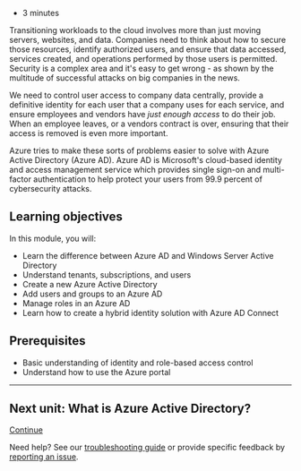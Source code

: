 -   3 minutes

Transitioning workloads to the cloud involves more than just moving servers, websites, and data. Companies need to think about how to secure those resources, identify authorized users, and ensure that data accessed, services created, and operations performed by those users is permitted. Security is a complex area and it's easy to get wrong - as shown by the multitude of successful attacks on big companies in the news.

We need to control user access to company data centrally, provide a definitive identity for each user that a company uses for each service, and ensure employees and vendors have _just enough access_ to do their job. When an employee leaves, or a vendors contract is over, ensuring that their access is removed is even more important.

Azure tries to make these sorts of problems easier to solve with Azure Active Directory (Azure AD). Azure AD is Microsoft's cloud-based identity and access management service which provides single sign-on and multi-factor authentication to help protect your users from 99.9 percent of cybersecurity attacks.

## Learning objectives

In this module, you will:

-   Learn the difference between Azure AD and Windows Server Active Directory
-   Understand tenants, subscriptions, and users
-   Create a new Azure Active Directory
-   Add users and groups to an Azure AD
-   Manage roles in an Azure AD
-   Learn how to create a hybrid identity solution with Azure AD Connect

## Prerequisites

-   Basic understanding of identity and role-based access control
-   Understand how to use the Azure portal

___

## Next unit: What is Azure Active Directory?

[Continue](https://docs.microsoft.com/en-us/learn/modules/manage-users-and-groups-in-aad/2-create-aad/)

Need help? See our [troubleshooting guide](https://docs.microsoft.com/en-us/learn/support/troubleshooting?uid=learn.azure-security.manage-users-and-groups-in-aad.introduction&documentId=2d02ad66-4839-6c8a-8d18-5899124f8848&versionIndependentDocumentId=1f0aca46-e112-0a8c-8673-b17cf9bb7ce8&contentPath=%2FMicrosoftDocs%2Flearn-pr%2Fblob%2Flive%2Flearn-pr%2Fazure%2Fmanage-users-and-groups-in-aad%2F1-introduction.yml&url=https%3A%2F%2Fdocs.microsoft.com%2Fen-us%2Flearn%2Fmodules%2Fmanage-users-and-groups-in-aad%2F1-introduction&author=curtand) or provide specific feedback by [reporting an issue](https://docs.microsoft.com/en-us/learn/support/troubleshooting?uid=learn.azure-security.manage-users-and-groups-in-aad.introduction&documentId=2d02ad66-4839-6c8a-8d18-5899124f8848&versionIndependentDocumentId=1f0aca46-e112-0a8c-8673-b17cf9bb7ce8&contentPath=%2FMicrosoftDocs%2Flearn-pr%2Fblob%2Flive%2Flearn-pr%2Fazure%2Fmanage-users-and-groups-in-aad%2F1-introduction.yml&url=https%3A%2F%2Fdocs.microsoft.com%2Fen-us%2Flearn%2Fmodules%2Fmanage-users-and-groups-in-aad%2F1-introduction&author=curtand#report-feedback).